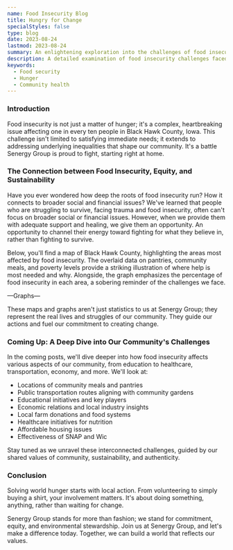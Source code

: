 ```yaml
---
name: Food Insecurity Blog
title: Hungry for Change
specialStyles: false
type: blog
date: 2023-08-24
lastmod: 2023-08-24
summary: An enlightening exploration into the challenges of food insecurity faced by Black Hawk County residents, and the broader implications for community health.
description: A detailed examination of food insecurity challenges faced by Black Hawk County residents.
keywords:
  - Food security
  - Hunger
  - Community health
---
```


### Introduction

Food insecurity is not just a matter of hunger; it's a complex, heartbreaking issue affecting one in every ten people in Black Hawk County, Iowa. This challenge isn't limited to satisfying immediate needs; it extends to addressing underlying inequalities that shape our community. It's a battle Senergy Group is proud to fight, starting right at home.

### The Connection between Food Insecurity, Equity, and Sustainability

Have you ever wondered how deep the roots of food insecurity run? How it connects to broader social and financial issues? We've learned that people who are struggling to survive, facing trauma and food insecurity, often can't focus on broader social or financial issues. However, when we provide them with adequate support and healing, we give them an opportunity. An opportunity to channel their energy toward fighting for what they believe in, rather than fighting to survive.

Below, you'll find a map of Black Hawk County, highlighting the areas most affected by food insecurity. The overlaid data on pantries, community meals, and poverty levels provide a striking illustration of where help is most needed and why. Alongside, the graph emphasizes the percentage of food insecurity in each area, a sobering reminder of the challenges we face.

—Graphs—

These maps and graphs aren't just statistics to us at Senergy Group; they represent the real lives and struggles of our community. They guide our actions and fuel our commitment to creating change.

### Coming Up: A Deep Dive into Our Community's Challenges

In the coming posts, we'll dive deeper into how food insecurity affects various aspects of our community, from education to healthcare, transportation, economy, and more. We'll look at:

- Locations of community meals and pantries
- Public transportation routes aligning with community gardens
- Educational initiatives and key players
- Economic relations and local industry insights
- Local farm donations and food systems
- Healthcare initiatives for nutrition
- Affordable housing issues
- Effectiveness of SNAP and Wic

Stay tuned as we unravel these interconnected challenges, guided by our shared values of community, sustainability, and authenticity.

### Conclusion

Solving world hunger starts with local action. From volunteering to simply buying a shirt, your involvement matters. It's about doing something, anything, rather than waiting for change.

Senergy Group stands for more than fashion; we stand for commitment, equity, and environmental stewardship. Join us at Senergy Group, and let's make a difference today. Together, we can build a world that reflects our values.

<!-- categories:
  - Food Insecurity
  - Black Hawk County
tags:
  - Food Desert
  - Health
  - Community
  -->
